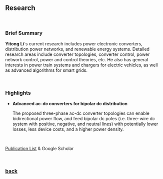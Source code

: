 <br />

## Research

<br />

### Brief Summary

**Yitong Li**`s current research includes power electronic converters, distribution power networks, and renewable energy systems. Detailed research areas include converter topologies, converter control, power network control, power and control theories, etc. He also has general interests in power train systems and chargers for electric vehicles, as well as advanced algorithms for smart grids.

<br />

### Highlights

* **Advanced ac-dc converters for bipolar dc distribution**

    The proposed three-phase ac-dc converter topologies can enable bidirectional power flow, and feed bipolar dc poles (i.e. three-wire dc system with positive, negative, and neutral lines) with potentially lower losses, less device costs, and a higher power density.

<br />

[Publication List](https://yt-li.github.io/publication) & Google Scholar

<br />

### [back](https://yt-li.github.io/)

